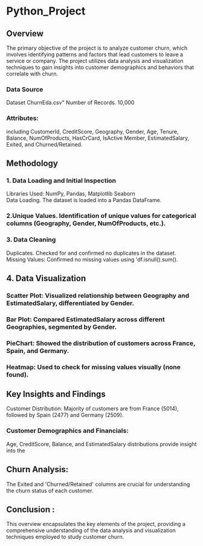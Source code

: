 # Python_Project
## Overview 
The primary objective of the project is to analyze customer churn, which involves identifying patterns and factors that lead customers to leave a service or company. The project utilizes data analysis and visualization techniques to gain insights into customer demographics and behaviors that correlate with churn. 
### Data Source 
Dataset ChurnEda.csv" 
Number of Records. 10,000 
### Attributes: 
including Customerld, CreditScore, Geography, Gender, Age, Tenure, Balance, NumOfProducts, HasCrCard, IsActive Member, EstimatedSalary, Exited, and Churned/Retained. 
 
## Methodology 
 
### 1. Data Loading and Initial Inspection 
Libraries Used: NumPy, Pandas, Matplotlib Seaborn  
Data Loading. The dataset is loaded into a Pandas DataFrame. 
### 2.Unique Values. Identification of unique values for categorical columns (Geography, Gender, NumOfProducts, etc.). 
### 3.	Data Cleaning 
Duplicates. Checked for and confirmed no duplicates in the dataset. 
Missing Values: Confirmed no missing values using 'df.isnull().sum(). 
 
##  4.	Data Visualization 
 
### Scatter Plot: Visualized relationship between Geography and EstimatedSalary, differentiated by Gender. 
### Bar Plot: Compared EstimatedSalary across different Geographies, segmented by Gender. 
### PieChart: Showed the distribution of customers across France, Spain, and Germany. 
### Heatmap: Used to check for missing values visually (none found). 
 
## Key Insights and Findings 
Customer Distribution: Majority of customers are from France (5014), followed by Spain (2477) and Germany (2509). 
 
### Customer Demographics and Financials: 
Age, CreditScore, Balance, and EstimatedSalary distributions provide insight into the 
 
## Churn Analysis:
The Exited and 'Churned/Retained' columns are crucial for understanding the churn status of each customer. 
 
## Conclusion :
 
This overview encapsulates the key elements of the project, providing a comprehensive understanding of the data analysis and visualization techniques employed to study customer churn. 






